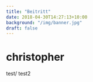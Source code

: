```yaml
---
title: "Beitritt"
date: 2018-04-30T14:27:13+10:00
background: "/img/banner.jpg"
draft: false
---
```

# christopher
test/
test2
